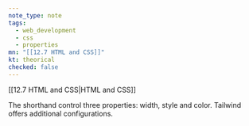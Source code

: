 ```yaml
---
note_type: note
tags:
  - web_development
  - css
  - properties
mn: "[[12.7 HTML and CSS]]"
kt: theorical
checked: false
---
```

[[12.7 HTML and CSS|HTML and CSS]]

The shorthand control three properties: width, style and color. Tailwind offers additional configurations. 